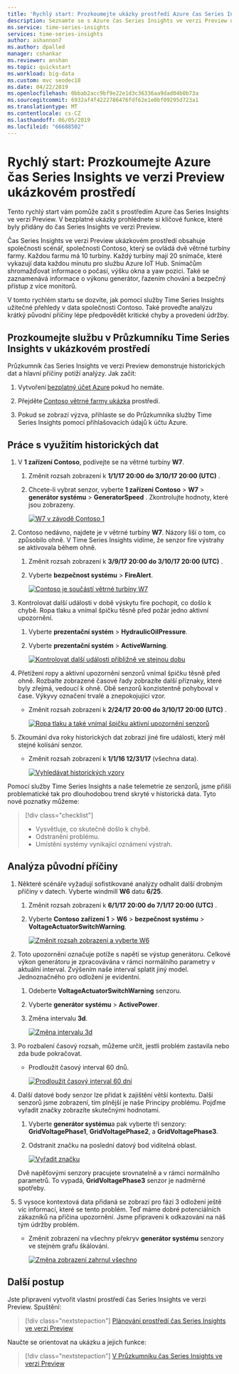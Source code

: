 ```yaml
---
title: 'Rychlý start: Prozkoumejte ukázky prostředí Azure čas Series Insights ve verzi Preview | Dokumentace Microsoftu'
description: Seznamte se s Azure čas Series Insights ve verzi Preview ukázkovém prostředí.
ms.service: time-series-insights
services: time-series-insights
author: ashannon7
ms.author: dpalled
manager: cshankar
ms.reviewer: anshan
ms.topic: quickstart
ms.workload: big-data
ms.custom: mvc seodec18
ms.date: 04/22/2019
ms.openlocfilehash: 0bbab2acc9bf9e22e1d3c36336aa9dad04b0b73a
ms.sourcegitcommit: 6932af4f4222786476fdf62e1e0bf09295d723a1
ms.translationtype: MT
ms.contentlocale: cs-CZ
ms.lasthandoff: 06/05/2019
ms.locfileid: "66688502"
---
```

# <a name="quickstart-explore-the-azure-time-series-insights-preview-demo-environment"></a>Rychlý start: Prozkoumejte Azure čas Series Insights ve verzi Preview ukázkovém prostředí

Tento rychlý start vám pomůže začít s prostředím Azure čas Series Insights ve verzi Preview. V bezplatné ukázky prohlédnete si klíčové funkce, které byly přidány do čas Series Insights ve verzi Preview.

Čas Series Insights ve verzi Preview ukázkovém prostředí obsahuje společnosti scénář, společnosti Contoso, který se ovládá dvě větrné turbíny farmy. Každou farmu má 10 turbíny. Každý turbíny mají 20 snímače, které vykazují data každou minutu pro službu Azure IoT Hub. Snímačům shromažďovat informace o počasí, výšku okna a yaw pozici. Také se zaznamenává informace o výkonu generátor, řazením chování a bezpečný přístup z více monitorů.

V tomto rychlém startu se dozvíte, jak pomocí služby Time Series Insights užitečné přehledy v data společnosti Contoso. Také proveďte analýzu krátký původní příčiny lépe předpovědět kritické chyby a provedení údržby.

## <a name="explore-the-time-series-insights-explorer-in-a-demo-environment"></a>Prozkoumejte službu v Průzkumníku Time Series Insights v ukázkovém prostředí

Průzkumník čas Series Insights ve verzi Preview demonstruje historických dat a hlavní příčiny potíží analýzy. Jak začít:

1. Vytvoření [bezplatný účet Azure](https://azure.microsoft.com/free/?ref=microsoft.com&utm_source=microsoft.com&utm_medium=docs&utm_campaign=visualstudio) pokud ho nemáte.

1. Přejděte [Contoso větrné farmy ukázka](https://insights.timeseries.azure.com/preview/samples) prostředí.  

1. Pokud se zobrazí výzva, přihlaste se do Průzkumníka služby Time Series Insights pomocí přihlašovacích údajů k účtu Azure.

## <a name="work-with-historical-data"></a>Práce s využitím historických dat

1. V **1 zařízení Contoso**, podívejte se na větrné turbíny **W7**.  

   1. Změnit rozsah zobrazení k **1/1/17 20:00 do 3/10/17 20:00 (UTC)** .
   1. Chcete-li vybrat senzor, vyberte **1 zařízení Contoso** > **W7** > **generátor systému** > **GeneratorSpeed** . Zkontrolujte hodnoty, které jsou zobrazeny.

      [![W7 v závodě Contoso 1](media/v2-update-quickstart/quickstart-one.png)](media/v2-update-quickstart/quickstart-one.png#lightbox)

1. Contoso nedávno, najdete je v větrné turbíny **W7**. Názory liší o tom, co způsobilo ohně. V Time Series Insights vidíme, že senzor fire výstrahy se aktivovala během ohně.

   1. Změnit rozsah zobrazení k **3/9/17 20:00 do 3/10/17 20:00 (UTC)** .
   1. Vyberte **bezpečnost systému** > **FireAlert**.

      [![Contoso je součástí větrné turbíny W7](media/v2-update-quickstart/quickstart-two.png)](media/v2-update-quickstart/quickstart-two.png#lightbox)

1. Kontrolovat další události v době výskytu fire pochopit, co došlo k chybě. Ropa tlaku a vnímal špičku těsně před požár jedno aktivní upozornění.

   1. Vyberte **prezentační systém** > **HydraulicOilPressure**.
   1. Vyberte **prezentační systém** > **ActiveWarning**.

      [![Kontrolovat další události přibližně ve stejnou dobu](media/v2-update-quickstart/quickstart-three.png)](media/v2-update-quickstart/quickstart-three.png#lightbox)

1. Přetížení ropy a aktivní upozornění senzorů vnímal špičku těsně před ohně. Rozbalte zobrazené časové řady zobrazíte další příznaky, které byly zřejmá, vedoucí k ohně. Obě senzorů konzistentně pohyboval v čase. Výkyvy označení trvalé a znepokojující vzor.

    * Změnit rozsah zobrazení k **2/24/17 20:00 do 3/10/17 20:00 (UTC)** .

      [![Ropa tlaku a také vnímal špičku aktivní upozornění senzorů](media/v2-update-quickstart/quickstart-four.png)](media/v2-update-quickstart/quickstart-four.png#lightbox)

1. Zkoumání dva roky historických dat zobrazí jiné fire události, který měl stejné kolísání senzor.

    * Změnit rozsah zobrazení k **1/1/16 12/31/17** (všechna data).

      [![Vyhledávat historických vzory](media/v2-update-quickstart/quickstart-five.png)](media/v2-update-quickstart/quickstart-five.png#lightbox)

Pomocí služby Time Series Insights a naše telemetrie ze senzorů, jsme přišli problematické tak pro dlouhodobou trend skryté v historická data. Tyto nové poznatky můžeme:

> [!div class="checklist"]
> * Vysvětluje, co skutečně došlo k chybě.
> * Odstranění problému.
> * Umístění systémy vynikající oznámení výstrah.

## <a name="root-cause-analysis"></a>Analýza původní příčiny

1. Některé scénáře vyžadují sofistikované analýzy odhalit další drobným příčiny v datech. Vyberte windmill **W6** datu **6/25**.

    1. Změnit rozsah zobrazení k **6/1/17 20:00 do 7/1/17 20:00 (UTC)** .
    1. Vyberte **Contoso zařízení 1** > **W6** > **bezpečnost systému** > **VoltageActuatorSwitchWarning**.

       [![Změnit rozsah zobrazení a vyberte W6](media/v2-update-quickstart/quickstart-six.png)](media/v2-update-quickstart/quickstart-six.png#lightbox)

1. Toto upozornění označuje potíže s napětí se výstup generátoru. Celkové výkon generátoru je zpracovávána v rámci normálního parametry v aktuální interval. Zvýšením naše interval splatit jiný model. Jednoznačného pro odložení je evidentní.

    1. Odeberte **VoltageActuatorSwitchWarning** senzoru.
    1. Vyberte **generátor systému** > **ActivePower**.
    1. Změna intervalu **3d**.

       [![Změna intervalu 3d](media/v2-update-quickstart/quickstart-seven.png)](media/v2-update-quickstart/quickstart-seven.png#lightbox)

1. Po rozbalení časový rozsah, můžeme určit, jestli problém zastavila nebo zda bude pokračovat.

    * Prodloužit časový interval 60 dnů.

      [![Prodloužit časový interval 60 dní](media/v2-update-quickstart/quickstart-eight.png)](media/v2-update-quickstart/quickstart-eight.png#lightbox)

1. Další datové body senzor lze přidat k zajištění větší kontextu. Další senzorů jsme zobrazení, tím plnější je naše Principy problému. Pojďme vyřadit značky zobrazíte skutečnými hodnotami. 

    1. Vyberte **generátor systému**a pak vyberte tři senzory: **GridVoltagePhase1**, **GridVoltagePhase2**, a **GridVoltagePhase3**.
    1. Odstranit značku na poslední datový bod viditelná oblast.

       [![Vyřadit značku](media/v2-update-quickstart/quickstart-nine.png)](media/v2-update-quickstart/quickstart-nine.png#lightbox)

    Dvě napěťovými senzory pracujete srovnatelně a v rámci normálního parametrů. To vypadá, **GridVoltagePhase3** senzor je nadměrné spotřeby.

1. S vysoce kontextová data přidaná se zobrazí pro fázi 3 odložení ještě víc informací, které se tento problém. Teď máme dobré potenciálních zákazníků na příčina upozornění. Jsme připraveni k odkazování na náš tým údržby problém.  

    * Změnit zobrazení na všechny překryv **generátor systému** senzory ve stejném grafu škálování.

      [![Změna zobrazení zahrnul všechno](media/v2-update-quickstart/quickstart-ten.png)](media/v2-update-quickstart/quickstart-ten.png#lightbox)

## <a name="next-steps"></a>Další postup

Jste připraveni vytvořit vlastní prostředí čas Series Insights ve verzi Preview. Spuštění:

> [!div class="nextstepaction"]
> [Plánování prostředí čas Series Insights ve verzi Preview](time-series-insights-update-plan.md)

Naučte se orientovat na ukázku a jejich funkce:

> [!div class="nextstepaction"]
> [V Průzkumníku čas Series Insights ve verzi Preview](time-series-insights-update-explorer.md)

